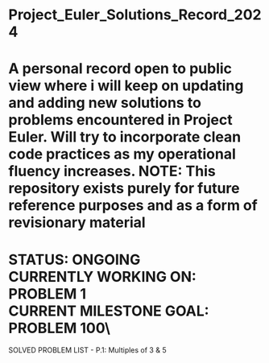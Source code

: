 # Project_Euler_Solutions_Record_2024
A personal record open to public view where i will keep on updating and adding new solutions to problems encountered in Project Euler. Will try to incorporate clean code practices as my operational fluency increases. **NOTE: This repository exists purely for future reference purposes and as a form of revisionary material**
===============================================================================================================================================================
STATUS: ONGOING\
CURRENTLY WORKING ON: PROBLEM 1\
CURRENT MILESTONE GOAL: PROBLEM 100\
===============================================================================================================================================================
SOLVED PROBLEM LIST -
P.1: Multiples of 3 & 5
